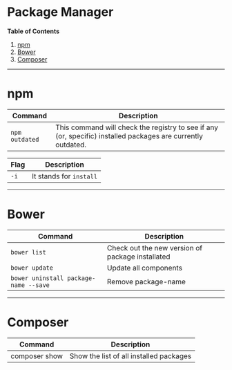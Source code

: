 # Package Manager
**Table of Contents**

1. [npm](#npm)
2. [Bower](#bower)
3. [Composer](#composer)

---

# npm

| Command | Description |
| --------- | ------- |
|  `npm outdated` |  This command will check the registry to see if any (or, specific) installed packages are currently outdated. |

| Flag | Description |
| --------- | ------- |
|  `-i` |  It stands for `install` |

---

# Bower
| Command | Description |
| --------- | ------- |
|  `bower list` |  Check out the new version of package installated |
|  `bower update` | Update all components |
|  `bower uninstall package-name --save` |  Remove package-name |


---

# Composer

| Command | Description |
| --------- | ------- |
|composer show | Show the list of all installed packages|
